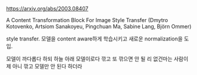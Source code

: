https://arxiv.org/abs/2003.08407

A Content Transformation Block For Image Style Transfer (Dmytro Kotovenko, Artsiom Sanakoyeu, Pingchuan Ma, Sabine Lang, Björn Ommer)

style transfer. 모델을 content aware하게 학습시키고 새로운 normalization을 도입.

모델이 까다롭다 하되 하늘 아래 모델이로다
깎고 또 깎으면 안 될 리 없건마는
사람이 제 아니 깎고 모델만 안 된다 하더라